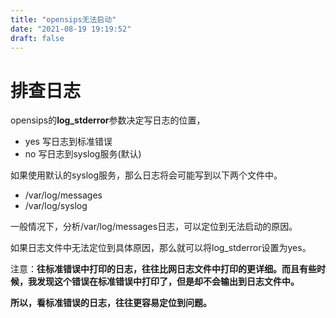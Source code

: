 ```yaml
---
title: "opensips无法启动"
date: "2021-08-19 19:19:52"
draft: false
---
```


# 排查日志
opensips的**log_stderror**参数决定写日志的位置，

- yes 写日志到标准错误
- no 写日志到syslog服务(默认)

如果使用默认的syslog服务，那么日志将会可能写到以下两个文件中。

- /var/log/messages
- /var/log/syslog

一般情况下，分析/var/log/messages日志，可以定位到无法启动的原因。

如果日志文件中无法定位到具体原因，那么就可以将log_stderror设置为yes。 

注意：**往标准错误中打印的日志，往往比网日志文件中打印的更详细。而且有些时候，我发现这个错误在标准错误中打印了，但是却不会输出到日志文件中。**

**所以，看标准错误的日志，往往更容易定位到问题。**


